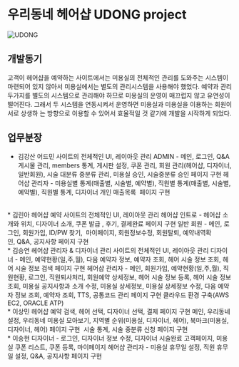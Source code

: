 # 우리동네 헤어샵 UDONG project
![UDONG](https://user-images.githubusercontent.com/64175774/114571968-09f38c80-9cb2-11eb-8faf-23efa7300cb6.png)

## 개발동기
고객이 헤어샵을 예약하는 사이트에서는 미용실의 전체적인 관리를 도와주는 시스템이 마련되어 있지 않아서 미용실에서는 별도의 관리시스템을 사용해야 했었다. 예약과 관리 두가지를 별도의 시스템으로 관리해야 하므로 미용실의 운영이 매끄럽지 않고 유연성이 떨어진다.
그래서 두 시스템을 연동시켜서 운영하면 미용실과 미용실을 이용하는 회원이 서로 상생하
는 방향으로 이용할 수 있어서 효율적일 것 같기에 개발을 시작하게 되었다.

## 업무분장
 * 김강산
어드민 사이트의 전체적인 UI, 레이아웃 관리
ADMIN - 메인, 로그인, Q&A 게시물 관리, members 통계, 게시판 설정, 쿠폰 관리, 회원 관리(헤어샵, 디자이너, 일반회원), 시술 대분류 중분류 관리, 미용실 승인, 시술중분류 승인 페이지 구현
헤어샵 관리자 - 미용실별 통계(매출별, 시술별, 예약별), 직원별 통계(매출별, 시술별, 예약별), 직원별 통계, 디자이너 개인 매출목록  페이지 구현
<br>
 * 김린아
헤어샵 예약 사이트의 전체적인 UI, 레이아웃 관리
헤어샵 인트로 - 헤어샵 소개와 위치, 디자이너 소개, 쿠폰 발급 , 후기, 결제완료 페이지 구현
일반 회원 - 메인, 로그인, 회원가입, ID/PW 찾기,  마이페이지, 회원정보수정, 회원탈퇴, 예약내역확인, Q&A, 공지사항 페이지 구현
<br>
 * 김승연
헤어샵 관리자 & 디자이너 관리 사이트의 전체적인 UI, 레이아웃 관리
디자이너 - 메인, 예약현황(일,주,월), 다음 예약자 정보, 예약자 조회, 헤어 시술 정보 조회, 헤어 시술 정보 검색 페이지 구현
헤어샵 관리자 - 메인, 회원가입, 예약현황(일,주,월), 직원현황, 로그인, 직원퇴사처리, 회원예약 상세정보, 헤어 시술 정보 등록, 헤어 시술 정보 조회, 미용실 공지사항과 소개 수정, 미용실 상세정보, 미용실 상세정보 수정, 다음 예약자 정보 조회, 예약자 조회, TTS, 공통코드 관리 페이지 구현
클라우드 환경 구축(AWS EC2, ORACLE ATP)
<br>
 * 이상민
헤어샵 예약 검색, 헤어 선택, 디자이너 선택, 결제 페이지 구현
메인, 우리동네 설정, 우리동네 미용실 모아보기, 지역별 순위(미용실, 디자이너, 헤어), 북마크(미용실, 디자이너, 헤어) 페이지 구현 
시술 통계, 시술 중분류 신청 페이지 구현
<br>
 * 이송현
디자이너 - 로그인, 디자이너 정보 수정, 디자이너 시술완료 고객페이지, 미용실 쿠폰 리스트, 쿠폰 등록, 마이페이지
헤어샵 관리자 - 미용실 휴무일 설정, 직원 휴무일 설정, Q&A, 공지사항 페이지 구현
<br>
